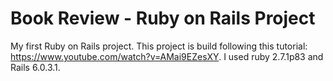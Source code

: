 # Book Review - Ruby on Rails Project

My first Ruby on Rails project.
This project is build following this tutorial:
https://www.youtube.com/watch?v=AMai9EZesXY.
I used ruby 2.7.1p83 and Rails 6.0.3.1.
